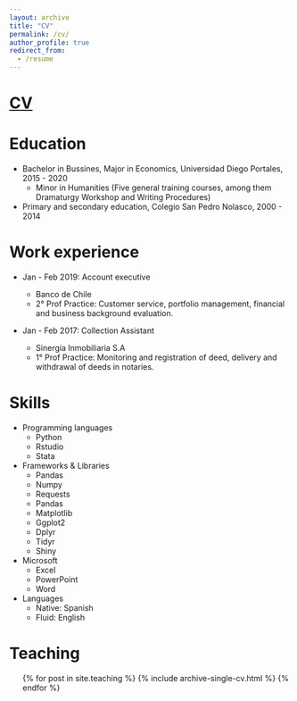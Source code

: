 ```yaml
---
layout: archive
title: "CV"
permalink: /cv/
author_profile: true
redirect_from:
  - /resume
---
```


[CV](https://drive.google.com/file/d/1dFkU7dz4WqD1rDW7fGIgluJsbpVVN5G-/view?usp=sharing)
======

Education
======
* Bachelor in Bussines, Major in Economics, Universidad Diego Portales, 2015 - 2020
  * Minor in Humanities (Five general training courses, among them Dramaturgy Workshop and Writing Procedures)
* Primary and secondary education, Colegio San Pedro Nolasco, 2000 - 2014

Work experience
======

* Jan - Feb 2019: Account executive
  * Banco de Chile
  * 2° Prof Practice: Customer service, portfolio management, financial and business background evaluation.


* Jan - Feb 2017: Collection Assistant
  * Sinergía Inmobiliaria S.A
  * 1° Prof Practice: Monitoring and registration of deed, delivery and withdrawal of deeds in notaries.

  

  
  
Skills
======
* Programming languages
  * Python
  * Rstudio 
  * Stata
* Frameworks & Libraries
  * Pandas
  * Numpy 
  * Requests
  * Pandas
  * Matplotlib
  * Ggplot2
  * Dplyr
  * Tidyr 
  * Shiny
* Microsoft
  * Excel
  * PowerPoint
  * Word
* Languages
  * Native: Spanish
  * Fluid: English

Teaching
======
  <ul>{% for post in site.teaching %}
    {% include archive-single-cv.html %}
  {% endfor %}</ul>
  

